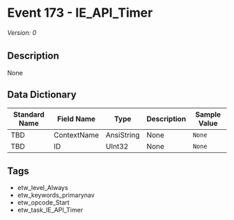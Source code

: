 # Event 173 - IE_API_Timer
###### Version: 0

## Description
None

## Data Dictionary
|Standard Name|Field Name|Type|Description|Sample Value|
|---|---|---|---|---|
|TBD|ContextName|AnsiString|None|`None`|
|TBD|ID|UInt32|None|`None`|

## Tags
* etw_level_Always
* etw_keywords_primarynav
* etw_opcode_Start
* etw_task_IE_API_Timer